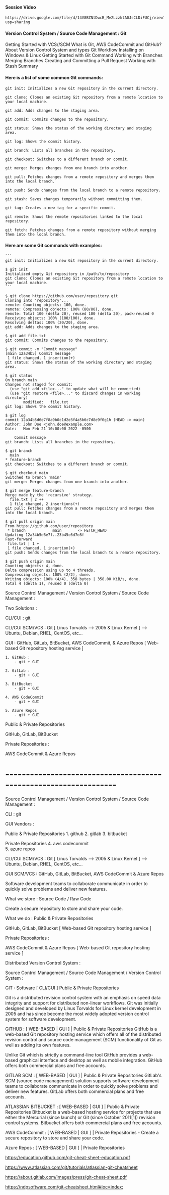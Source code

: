 #### Session Video
    https://drive.google.com/file/d/14V8BZNtDwcB_Me2LzzktA0JsCLDiFUCj/view?usp=sharing

#### Version Control System / Source Code Management : Git

Getting Started with VCS//SCM
What is Git, AWS CodeCommit and GitHub?
About Version Control System and types
Git Workflow
Installing on Windows & Linux
Getting Started with Git Command
Working with Branches
Merging Branches
Creating and Committing a Pull Request
Working with Stash
Summary

#### Here is a list of some common Git commands:

    git init: Initializes a new Git repository in the current directory.

    git clone: Clones an existing Git repository from a remote location to your local machine.

    git add: Adds changes to the staging area.

    git commit: Commits changes to the repository.

    git status: Shows the status of the working directory and staging area.

    git log: Shows the commit history.

    git branch: Lists all branches in the repository.

    git checkout: Switches to a different branch or commit.

    git merge: Merges changes from one branch into another.

    git pull: Fetches changes from a remote repository and merges them into the local branch.

    git push: Sends changes from the local branch to a remote repository.

    git stash: Saves changes temporarily without committing them.

    git tag: Creates a new tag for a specific commit.

    git remote: Shows the remote repositories linked to the local repository.

    git fetch: Fetches changes from a remote repository without merging them into the local branch.

#### Here are some Git commands with examples:

    ```
    git init: Initializes a new Git repository in the current directory.
    
    $ git init
    Initialized empty Git repository in /path/to/repository
    git clone: Clones an existing Git repository from a remote location to your local machine.
    ```

```
$ git clone https://github.com/user/repository.git
Cloning into 'repository'...
remote: Counting objects: 100, done.
remote: Compressing objects: 100% (80/80), done.
remote: Total 100 (delta 20), reused 100 (delta 20), pack-reused 0
Receiving objects: 100% (100/100), done.
Resolving deltas: 100% (20/20), done.
git add: Adds changes to the staging area.
```

```
$ git add file.txt
git commit: Commits changes to the repository.

```

```
$ git commit -m "Commit message"
[main 12a34b5] Commit message
 1 file changed, 1 insertion(+)
git status: Shows the status of the working directory and staging area.
```

```
$ git status
On branch main
Changes not staged for commit:
  (use "git add <file>..." to update what will be committed)
  (use "git restore <file>..." to discard changes in working directory)
        modified:   file.txt
git log: Shows the commit history.
```

```
$ git log
commit 12a34b5d6e7f8a9b0c1d2e3f4a5b6c7d8e9f0g1h (HEAD -> main)
Author: John Doe <john.doe@example.com>
Date:   Mon Feb 21 10:00:00 2022 -0500

    Commit message
git branch: Lists all branches in the repository.
```

```
$ git branch
  main
* feature-branch
git checkout: Switches to a different branch or commit.
```

```
$ git checkout main
Switched to branch 'main'
git merge: Merges changes from one branch into another.
```

```
$ git merge feature-branch
Merge made by the 'recursive' strategy.
  file.txt | 2 ++
  1 file changed, 2 insertions(+)
git pull: Fetches changes from a remote repository and merges them into the local branch.
```

```
$ git pull origin main
From https://github.com/user/repository
 * branch            main       -> FETCH_HEAD
Updating 12a34b5d6e7f..23b45c6d7e8f
Fast-forward
 file.txt | 1 +
 1 file changed, 1 insertion(+)
git push: Sends changes from the local branch to a remote repository.
```

```
$ git push origin main
Counting objects: 4, done.
Delta compression using up to 4 threads.
Compressing objects: 100% (2/2), done.
Writing objects: 100% (4/4), 358 bytes | 358.00 KiB/s, done.
Total 4 (delta 1), reused 0 (delta 0)
```

Source Control Management / Version Control System / Source Code Management :

Two Solutions :

CLI/CUI : git 

CLI/CUI SCM/VCS :  Git [ Linus Torvalds --> 2005 & Linux Kernel ] --> Ubuntu, Debian, RHEL, CentOS, etc...

GUI :  GitHub, GitLab, BitBucket, AWS CodeCommit, & Azure Repos [ Web-based Git repository hosting service ]

    1. GitHub : 
        - git + GUI 
    
    2. GitLab :
        - git + GUI 
    
    3. BitBucket
        - git + GUI 

    4. AWS CodeCommit
        - git + GUI 
    
    5. Azure Repos 
        - git + GUI 

Public & Private Repositories

GitHub, GitLab, BitBucket 

Private Repositories :

AWS CodeCommit & Azure Repos

# ----------------------------------------------------------------- #

Source Control Management / Version Control System / Source Code Management :

CLI : git 

GUI Vendors : 

Public & Private Repositories
    1. github 
    2. gitlab 
    3. bitbucket 

Private Repositories
    4. aws codecommit  
    5. azure repos 

CLI/CUI SCM/VCS :  Git [ Linus Torvalds --> 2005 & Linux Kernel ] --> Ubuntu, Debian, RHEL, CentOS, etc...

GUI SCM/VCS : GitHub, GitLab, BitBucket, AWS CodeCommit & Azure Repos

Software development teams to collaborate communicate in order to
quickly solve problems and deliver new features.

What we store : Source Code / Raw Code

Create a secure repository to store and share your code.

What we do : Public & Private Repositories

GitHub, GitLab, BitBucket [ Web-based Git repository hosting service ]

Private Repositories :

AWS CodeCommit & Azure Repos  [ Web-based Git repository hosting service ]

Distributed Version Control System :

Source Control Management / Source Code Management / Version Control System : 

GIT : Software [ CLI/CUI  ] Public & Private Repositories

Git is a distributed revision control system with an emphasis on speed data integrity and support for distributed non-linear workflows.
Git was initially designed and developed by Linus Torvalds for Linux kernel development in 2005 and has since become the most widely 
adopted version control system for software development.

GITHUB : [ WEB-BASED | GUI ] | Public & Private Repositories
GitHub is a web-based Git repository hosting service which offers all of the distributed revision control and source code management 
(SCM) functionality of Git as well as adding its own features. 

Unlike Git which is strictly a command-line tool GitHub provides a web-based graphical interface and desktop as well as
 mobile integration. GitHub offers both commercial plans and free accounts.

GITLAB SCM : [ WEB-BASED | GUI ] | Public & Private Repositories
GitLab's SCM (source code management) solution supports software development teams to collaborate communicate in order to 
quickly solve problems and deliver new features. GitLab offers both commercial plans and free accounts.

ATLASSIAN BITBUCKET : [ WEB-BASED | GUI ] | Public & Private Repositories
Bitbucket is a web-based hosting service for projects that use either the Mercurial (since launch) or 
Git (since October 2011[1]) revision control systems. Bitbucket offers both commercial plans and free accounts.

AWS CodeCommit : [ WEB-BASED | GUI ] | Private Repositories
    - Create a secure repository to store and share your code.

Azure Repos : [ WEB-BASED | GUI ] | Private Repositories


https://education.github.com/git-cheat-sheet-education.pdf

https://www.atlassian.com/git/tutorials/atlassian-git-cheatsheet

https://about.gitlab.com/images/press/git-cheat-sheet.pdf

https://ndpsoftware.com/git-cheatsheet.html#loc=index;